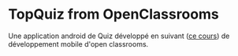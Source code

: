 # TopQuiz from OpenClassrooms

Une application android de Quiz développé en suivant ([ce cours](https://openclassrooms.com/courses/developpez-votre-premiere-application-android)) de développement mobile d'open classrooms.


